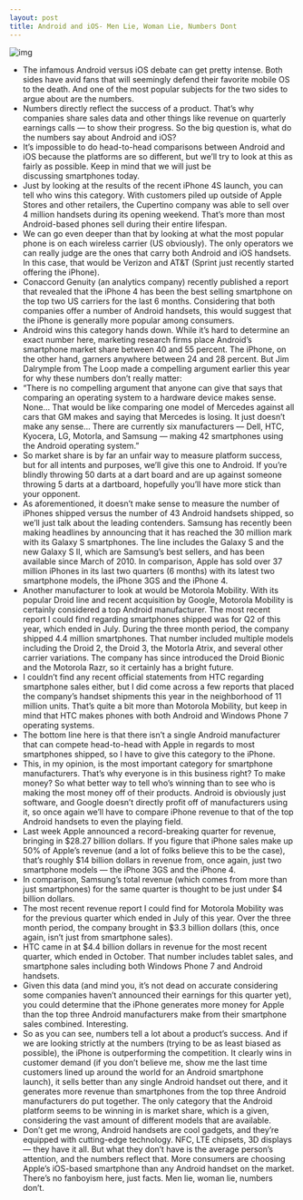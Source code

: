 ```yaml
---
layout: post
title: Android and iOS- Men Lie, Woman Lie, Numbers Dont
---
```

![img](http://media.idownloadblog.com/wp-content/uploads/2011/10/iphone-vs-android.jpg)
* The infamous Android versus iOS debate can get pretty intense. Both sides have avid fans that will seemingly defend their favorite mobile OS to the death. And one of the most popular subjects for the two sides to argue about are the numbers.
* Numbers directly reflect the success of a product. That’s why companies share sales data and other things like revenue on quarterly earnings calls — to show their progress. So the big question is, what do the numbers say about Android and iOS?
* It’s impossible to do head-to-head comparisons between Android and iOS because the platforms are so different, but we’ll try to look at this as fairly as possible. Keep in mind that we will just be discussing smartphones today.
* Just by looking at the results of the recent iPhone 4S launch, you can tell who wins this category. With customers piled up outside of Apple Stores and other retailers, the Cupertino company was able to sell over 4 million handsets during its opening weekend. That’s more than most Android-based phones sell during their entire lifespan.
* We can go even deeper than that by looking at what the most popular phone is on each wireless carrier (US obviously). The only operators we can really judge are the ones that carry both Android and iOS handsets. In this case, that would be Verizon and AT&T (Sprint just recently started offering the iPhone).
* Conaccord Genuity (an analytics company) recently published a report that revealed that the iPhone 4 has been the best selling smartphone on the top two US carriers for the last 6 months. Considering that both companies offer a number of Android handsets, this would suggest that the iPhone is generally more popular among consumers.
* Android wins this category hands down. While it’s hard to determine an exact number here, marketing research firms place Android’s smartphone market share between 40 and 55 percent. The iPhone, on the other hand, garners anywhere between 24 and 28 percent. But Jim Dalrymple from The Loop made a compelling argument earlier this year for why these numbers don’t really matter:
* “There is no compelling argument that anyone can give that says that comparing an operating system to a hardware device makes sense. None… That would be like comparing one model of Mercedes against all cars that GM makes and saying that Mercedes is losing. It just doesn’t make any sense… There are currently six manufacturers — Dell, HTC, Kyocera, LG, Motorla, and Samsung — making 42 smartphones using the Android operating system.”
* So market share is by far an unfair way to measure platform success, but for all intents and purposes, we’ll give this one to Android. If you’re blindly throwing 50 darts at a dart board and are up against someone throwing 5 darts at a dartboard, hopefully you’ll have more stick than your opponent.
* As aforementioned, it doesn’t make sense to measure the number of iPhones shipped versus the number of 43 Android handsets shipped, so we’ll just talk about the leading contenders. Samsung has recently been making headlines by announcing that it has reached the 30 million mark with its Galaxy S smartphones. The line includes the Galaxy S and the new Galaxy S II, which are Samsung’s best sellers, and has been available since March of 2010. In comparison, Apple has sold over 37 million iPhones in its last two quarters (6 months) with its latest two smartphone models, the iPhone 3GS and the iPhone 4.
* Another manufacturer to look at would be Motorola Mobility. With its popular Droid line and recent acquisition by Google, Motorola Mobility is certainly considered a top Android manufacturer. The most recent report I could find regarding smartphones shipped was for Q2 of this year, which ended in July. During the three month period, the company shipped 4.4 million smartphones. That number included multiple models including the Droid 2, the Droid 3, the Motorla Atrix, and several other carrier variations. The company has since introduced the Droid Bionic and the Motorola Razr, so it certainly has a bright future.
* I couldn’t find any recent official statements from HTC regarding smartphone sales either, but I did come across a few reports that placed the company’s handset shipments this year in the neighborhood of 11 million units. That’s quite a bit more than Motorola Mobility, but keep in mind that HTC makes phones with both Android and Windows Phone 7 operating systems.
* The bottom line here is that there isn’t a single Android manufacturer that can compete head-to-head with Apple in regards to most smartphones shipped, so I have to give this category to the iPhone.
* This, in my opinion, is the most important category for smartphone manufacturers. That’s why everyone is in this business right? To make money? So what better way to tell who’s winning than to see who is making the most money off of their products. Android is obviously just software, and Google doesn’t directly profit off of manufacturers using it, so once again we’ll have to compare iPhone revenue to that of the top Android handsets to even the playing field.
* Last week Apple announced a record-breaking quarter for revenue, bringing in $28.27 billion dollars. If you figure that iPhone sales make up 50% of Apple’s revenue (and a lot of folks believe this to be the case), that’s roughly $14 billion dollars in revenue from, once again, just two smartphone models — the iPhone 3GS and the iPhone 4.
* In comparison, Samsung’s total revenue (which comes from more than just smartphones) for the same quarter is thought to be just under $4 billion dollars.
* The most recent revenue report I could find for Motorola Mobility was for the previous quarter which ended in July of this year. Over the three month period, the company brought in $3.3 billion dollars (this, once again, isn’t just from smartphone sales).
* HTC came in at $4.4 billion dollars in revenue for the most recent quarter, which ended in October. That number includes tablet sales, and smartphone sales including both Windows Phone 7 and Android handsets.
* Given this data (and mind you, it’s not dead on accurate considering some companies haven’t announced their earnings for this quarter yet), you could determine that the iPhone generates more money for Apple than the top three Android manufacturers make from their smartphone sales combined. Interesting.
* So as you can see, numbers tell a lot about a product’s success. And if we are looking strictly at the numbers (trying to be as least biased as possible), the iPhone is outperforming the competition. It clearly wins in customer demand (if you don’t believe me, show me the last time customers lined up around the world for an Android smartphone launch), it sells better than any single Android handset out there, and it generates more revenue than smartphones from the top three Android manufacturers do put together. The only category that the Android platform seems to be winning in is market share, which is a given, considering the vast amount of different models that are available.
* Don’t get me wrong, Android handsets are cool gadgets, and they’re equipped with cutting-edge technology. NFC, LTE chipsets, 3D displays — they have it all. But what they don’t have is the average person’s attention, and the numbers reflect that. More consumers are choosing Apple’s iOS-based smartphone than any Android handset on the market. There’s no fanboyism here, just facts. Men lie, woman lie, numbers don’t.

